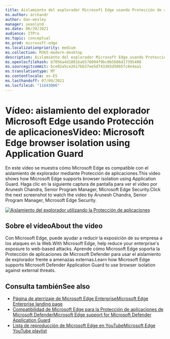 ```yaml
---
title: Aislamiento del explorador Microsoft Edge usando Protección de aplicaciones
ms.author: archandr
author: dan-wesley
manager: seanlynd
ms.date: 06/29/2021
audience: ITPro
ms.topic: conceptual
ms.prod: microsoft-edge
ms.localizationpriority: medium
ms.collection: M365-modern-desktop
description: Aislamiento del explorador Microsoft Edge usando Protección de aplicaciones
ms.openlocfilehash: b7056a4d1081bab576094f9bc0b5b86d17395408
ms.sourcegitcommit: bce02a5ce2617bb37ee5d743365d50b5fc8e4aa1
ms.translationtype: MT
ms.contentlocale: es-ES
ms.lasthandoff: 07/09/2021
ms.locfileid: "11643006"
---
```

# <a name="video-microsoft-edge-browser-isolation-using-application-guard"></a><span data-ttu-id="614a6-103">Vídeo: aislamiento del explorador Microsoft Edge usando Protección de aplicaciones</span><span class="sxs-lookup"><span data-stu-id="614a6-103">Video: Microsoft Edge browser isolation using Application Guard</span></span>

<span data-ttu-id="614a6-104">En este vídeo se muestra cómo Microsoft Edge es compatible con el aislamiento de explorador mediante Protección de aplicaciones.</span><span class="sxs-lookup"><span data-stu-id="614a6-104">This video shows how Microsoft Edge supports browser isolation using Application Guard.</span></span> <span data-ttu-id="614a6-105">Haga clic en la siguiente captura de pantalla para ver el vídeo por Arunesh Chandra, Senior Program Manager, Microsoft Edge Security.</span><span class="sxs-lookup"><span data-stu-id="614a6-105">Click the next screenshot to watch the video by Arunesh Chandra, Senior Program Manager, Microsoft Edge Security.</span></span>

[![Aislamiento del explorador utilizando la Protección de aplicaciones]( media/microsoft-edge-video-security-application-guard/0.png)](http://www.youtube.com/watch?v=zQjaRqNXMqw "Browser isolation using Application Guard")

## <a name="about-the-video"></a><span data-ttu-id="614a6-107">Sobre el vídeo</span><span class="sxs-lookup"><span data-stu-id="614a6-107">About the video</span></span>

<span data-ttu-id="614a6-108">Con Microsoft Edge, puede ayudar a reducir la exposición de su empresa a los ataques en la Web.</span><span class="sxs-lookup"><span data-stu-id="614a6-108">With Microsoft Edge, help reduce your enterprise's exposure to web-based attacks.</span></span> <span data-ttu-id="614a6-109">Aprende cómo Microsoft Edge soporta la Protección de aplicaciones de Microsoft Defender para usar el aislamiento de explorador frente a amenazas externas.</span><span class="sxs-lookup"><span data-stu-id="614a6-109">Learn how Microsoft Edge supports Microsoft Defender Application Guard to use browser isolation against external threats.</span></span>

## <a name="see-also"></a><span data-ttu-id="614a6-110">Consulta también</span><span class="sxs-lookup"><span data-stu-id="614a6-110">See also</span></span>

- [<span data-ttu-id="614a6-111">Página de aterrizaje de Microsoft Edge Enterprise</span><span class="sxs-lookup"><span data-stu-id="614a6-111">Microsoft Edge Enterprise landing page</span></span>](https://aka.ms/EdgeEnterprise)
- [<span data-ttu-id="614a6-112">Compatibilidad de Microsoft Edge para la Protección de aplicaciones de Microsoft Defender</span><span class="sxs-lookup"><span data-stu-id="614a6-112">Microsoft Edge support for Microsoft Defender Application Guard</span></span>](microsoft-edge-security-windows-defender-application-guard.md)
- [<span data-ttu-id="614a6-113">Lista de reproducción de Microsoft Edge en YouTube</span><span class="sxs-lookup"><span data-stu-id="614a6-113">Microsoft Edge YouTube playlist</span></span>](https://www.youtube.com/playlist?list=PLXtHYVsvn_b-uXh1tMeYpT-0iD8tD3tFy)